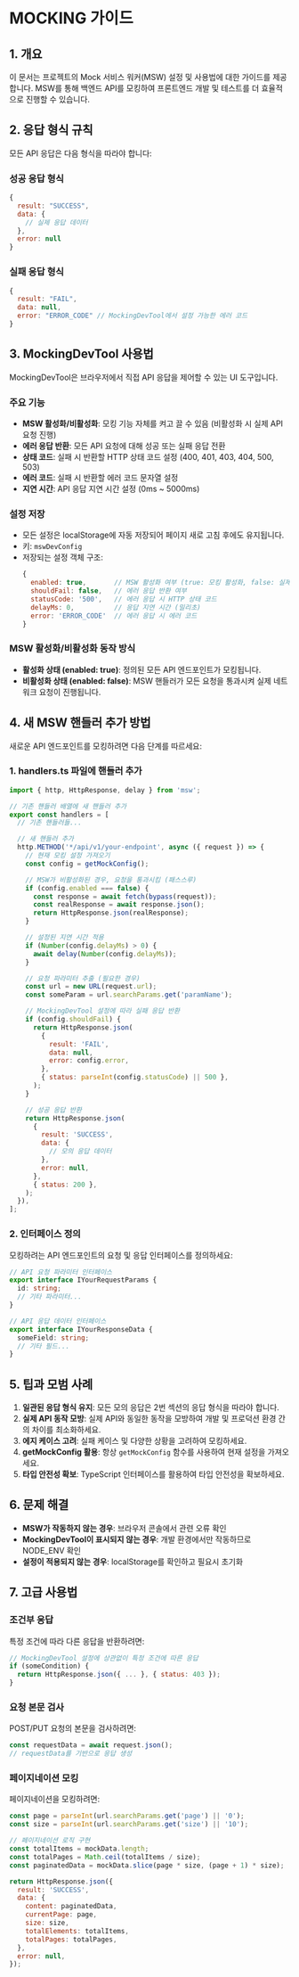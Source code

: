 # MOCKING 가이드

## 1. 개요

이 문서는 프로젝트의 Mock 서비스 워커(MSW) 설정 및 사용법에 대한 가이드를 제공합니다. MSW를 통해 백엔드 API를 모킹하여 프론트엔드 개발 및 테스트를 더 효율적으로 진행할 수 있습니다.

## 2. 응답 형식 규칙

모든 API 응답은 다음 형식을 따라야 합니다:

### 성공 응답 형식

```javascript
{
  result: "SUCCESS",
  data: {
    // 실제 응답 데이터
  },
  error: null
}
```

### 실패 응답 형식

```javascript
{
  result: "FAIL",
  data: null,
  error: "ERROR_CODE" // MockingDevTool에서 설정 가능한 에러 코드
}
```

## 3. MockingDevTool 사용법

MockingDevTool은 브라우저에서 직접 API 응답을 제어할 수 있는 UI 도구입니다.

### 주요 기능

- **MSW 활성화/비활성화**: 모킹 기능 자체를 켜고 끌 수 있음 (비활성화 시 실제 API 요청 진행)
- **에러 응답 반환**: 모든 API 요청에 대해 성공 또는 실패 응답 전환
- **상태 코드**: 실패 시 반환할 HTTP 상태 코드 설정 (400, 401, 403, 404, 500, 503)
- **에러 코드**: 실패 시 반환할 에러 코드 문자열 설정
- **지연 시간**: API 응답 지연 시간 설정 (0ms ~ 5000ms)

### 설정 저장

- 모든 설정은 localStorage에 자동 저장되어 페이지 새로 고침 후에도 유지됩니다.
- 키: `mswDevConfig`
- 저장되는 설정 객체 구조:
  ```javascript
  {
    enabled: true,       // MSW 활성화 여부 (true: 모킹 활성화, false: 실제 API 요청 진행)
    shouldFail: false,   // 에러 응답 반환 여부
    statusCode: '500',   // 에러 응답 시 HTTP 상태 코드
    delayMs: 0,          // 응답 지연 시간 (밀리초)
    error: 'ERROR_CODE'  // 에러 응답 시 에러 코드
  }
  ```

### MSW 활성화/비활성화 동작 방식

- **활성화 상태 (enabled: true)**: 정의된 모든 API 엔드포인트가 모킹됩니다.
- **비활성화 상태 (enabled: false)**: MSW 핸들러가 모든 요청을 통과시켜 실제 네트워크 요청이 진행됩니다.

## 4. 새 MSW 핸들러 추가 방법

새로운 API 엔드포인트를 모킹하려면 다음 단계를 따르세요:

### 1. handlers.ts 파일에 핸들러 추가

```javascript
import { http, HttpResponse, delay } from 'msw';

// 기존 핸들러 배열에 새 핸들러 추가
export const handlers = [
  // 기존 핸들러들...

  // 새 핸들러 추가
  http.METHOD('*/api/v1/your-endpoint', async ({ request }) => {
    // 현재 모킹 설정 가져오기
    const config = getMockConfig();

    // MSW가 비활성화된 경우, 요청을 통과시킴 (패스스루)
    if (config.enabled === false) {
      const response = await fetch(bypass(request));
      const realResponse = await response.json();
      return HttpResponse.json(realResponse);
    }

    // 설정된 지연 시간 적용
    if (Number(config.delayMs) > 0) {
      await delay(Number(config.delayMs));
    }

    // 요청 파라미터 추출 (필요한 경우)
    const url = new URL(request.url);
    const someParam = url.searchParams.get('paramName');

    // MockingDevTool 설정에 따라 실패 응답 반환
    if (config.shouldFail) {
      return HttpResponse.json(
        {
          result: 'FAIL',
          data: null,
          error: config.error,
        },
        { status: parseInt(config.statusCode) || 500 },
      );
    }

    // 성공 응답 반환
    return HttpResponse.json(
      {
        result: 'SUCCESS',
        data: {
          // 모의 응답 데이터
        },
        error: null,
      },
      { status: 200 },
    );
  }),
];
```

### 2. 인터페이스 정의

모킹하려는 API 엔드포인트의 요청 및 응답 인터페이스를 정의하세요:

```typescript
// API 요청 파라미터 인터페이스
export interface IYourRequestParams {
  id: string;
  // 기타 파라미터...
}

// API 응답 데이터 인터페이스
export interface IYourResponseData {
  someField: string;
  // 기타 필드...
}
```

## 5. 팁과 모범 사례

1. **일관된 응답 형식 유지**: 모든 모의 응답은 2번 섹션의 응답 형식을 따라야 합니다.
2. **실제 API 동작 모방**: 실제 API와 동일한 동작을 모방하여 개발 및 프로덕션 환경 간의 차이를 최소화하세요.
3. **에지 케이스 고려**: 실패 케이스 및 다양한 상황을 고려하여 모킹하세요.
4. **getMockConfig 활용**: 항상 `getMockConfig` 함수를 사용하여 현재 설정을 가져오세요.
5. **타입 안전성 확보**: TypeScript 인터페이스를 활용하여 타입 안전성을 확보하세요.

## 6. 문제 해결

- **MSW가 작동하지 않는 경우**: 브라우저 콘솔에서 관련 오류 확인
- **MockingDevTool이 표시되지 않는 경우**: 개발 환경에서만 작동하므로 NODE_ENV 확인
- **설정이 적용되지 않는 경우**: localStorage를 확인하고 필요시 초기화

## 7. 고급 사용법

### 조건부 응답

특정 조건에 따라 다른 응답을 반환하려면:

```javascript
// MockingDevTool 설정에 상관없이 특정 조건에 따른 응답
if (someCondition) {
  return HttpResponse.json({ ... }, { status: 403 });
}
```

### 요청 본문 검사

POST/PUT 요청의 본문을 검사하려면:

```javascript
const requestData = await request.json();
// requestData를 기반으로 응답 생성
```

### 페이지네이션 모킹

페이지네이션을 모킹하려면:

```javascript
const page = parseInt(url.searchParams.get('page') || '0');
const size = parseInt(url.searchParams.get('size') || '10');

// 페이지네이션 로직 구현
const totalItems = mockData.length;
const totalPages = Math.ceil(totalItems / size);
const paginatedData = mockData.slice(page * size, (page + 1) * size);

return HttpResponse.json({
  result: 'SUCCESS',
  data: {
    content: paginatedData,
    currentPage: page,
    size: size,
    totalElements: totalItems,
    totalPages: totalPages,
  },
  error: null,
});
```
